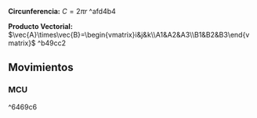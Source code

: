 
**Circunferencia:** $C=2\pi r$ ^afd4b4

**Producto Vectorial:** $\vec{A}\times\vec{B}=\begin{vmatrix}i&j&k\\A1&A2&A3\\B1&B2&B3\end{vmatrix}$ ^b49cc2

## Movimientos

### MCU

^6469c6
